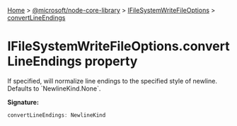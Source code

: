 [Home](./index) &gt; [@microsoft/node-core-library](./node-core-library.md) &gt; [IFileSystemWriteFileOptions](./node-core-library.ifilesystemwritefileoptions.md) &gt; [convertLineEndings](./node-core-library.ifilesystemwritefileoptions.convertlineendings.md)

# IFileSystemWriteFileOptions.convertLineEndings property

If specified, will normalize line endings to the specified style of newline. Defaults to \`NewlineKind.None\`.

**Signature:**
```javascript
convertLineEndings: NewlineKind
```
